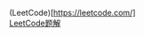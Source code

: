 (LeetCode)[https://leetcode.com/]  
 [LeetCode题解](http://blog.csdn.net/column/details/leetcode-solution.html)